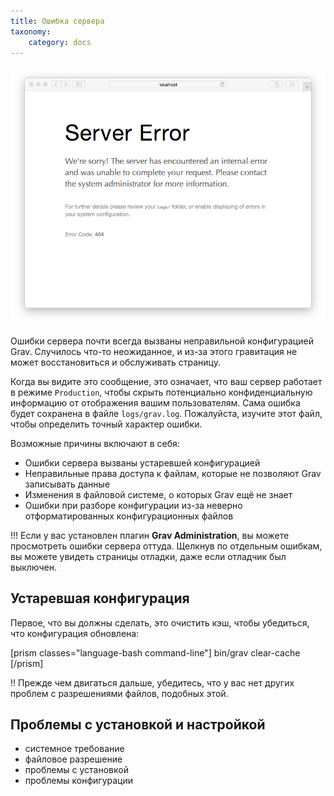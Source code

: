 ```yaml
---
title: Ошибка сервера
taxonomy:
    category: docs
---
```


![](grav-server-error.png?classes=center)

Ошибки сервера почти всегда вызваны неправильной конфигурацией Grav. Случилось что-то неожиданное, и из-за этого гравитация не может восстановиться и обслуживать страницу.

Когда вы видите это сообщение, это означает, что ваш сервер работает в режиме `Production`, чтобы скрыть потенциально конфиденциальную информацию от отображения вашим пользователям.  Сама ошибка будет сохранена в файле `logs/grav.log`.  Пожалуйста, изучите этот файл, чтобы определить точный характер ошибки.

Возможные причины включают в себя:

* Ошибки сервера вызваны устаревшей конфигурацией
* Неправильные права доступа к файлам, которые не позволяют Grav записывать данные
* Изменения в файловой системе, о которых Grav ещё не знает
* Ошибки при разборе конфигурации из-за неверно отформатированных конфигурационных файлов


!!! Если у вас установлен плагин **Grav Administration**, вы можете просмотреть ошибки сервера оттуда. Щелкнув по отдельным ошибкам, вы можете увидеть страницы отладки, даже если отладчик был выключен.

## Устаревшая конфигурация

Первое, что вы должны сделать, это очистить кэш, чтобы убедиться, что конфигурация обновлена:

[prism classes="language-bash command-line"]
bin/grav clear-cache
[/prism]

!! Прежде чем двигаться дальше, убедитесь, что у вас нет других проблем с разрешениями файлов, подобных этой.

## Проблемы с установкой и настройкой

- системное требование
- файловое разрешение
- проблемы с установкой
- проблемы конфигурации
